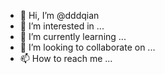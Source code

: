 - 👋 Hi, I’m @dddqian
- 👀 I’m interested in ...
- 🌱 I’m currently learning ...
- 💞️ I’m looking to collaborate on ...
- 📫 How to reach me ...

<!---
dddqian/dddqian is a ✨ special ✨ repository because its `README.md` (this file) appears on your GitHub profile.
You can click the Preview link to take a look at your changes.
--->
